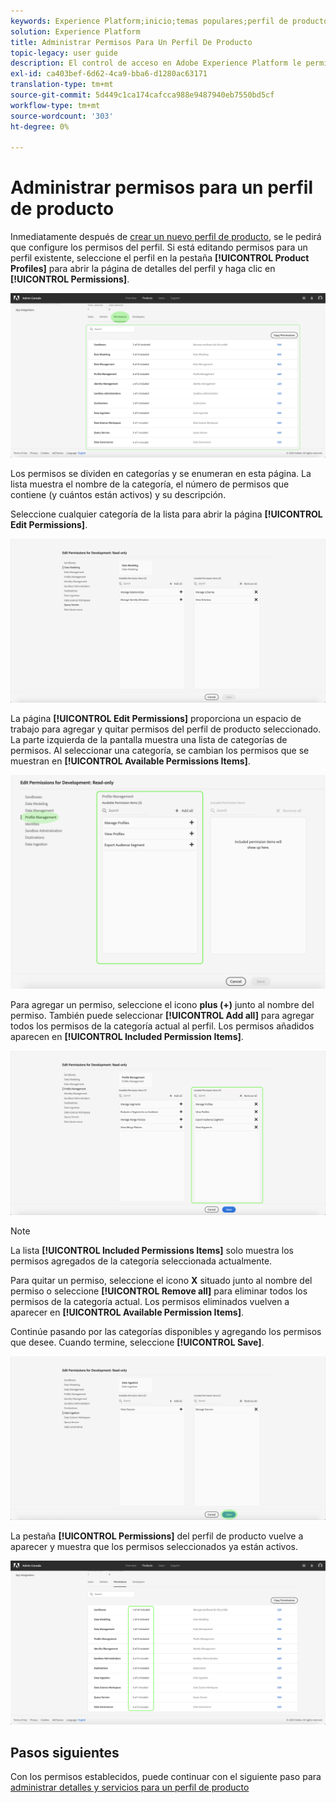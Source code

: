 ```yaml
---
keywords: Experience Platform;inicio;temas populares;perfil de producto;administrar permisos
solution: Experience Platform
title: Administrar Permisos Para Un Perfil De Producto
topic-legacy: user guide
description: El control de acceso en Adobe Experience Platform le permite administrar funciones y permisos para diversas funcionalidades de Platform mediante Adobe Admin Console. Este documento sirve como guía para administrar los permisos de un perfil de producto para Platform.
exl-id: ca403bef-6d62-4ca9-bba6-d1280ac63171
translation-type: tm+mt
source-git-commit: 5d449c1ca174cafcca988e9487940eb7550bd5cf
workflow-type: tm+mt
source-wordcount: '303'
ht-degree: 0%

---
```


# Administrar permisos para un perfil de producto

Inmediatamente después de [crear un nuevo perfil de producto](#create-a-new-product-profile), se le pedirá que configure los permisos del perfil. Si está editando permisos para un perfil existente, seleccione el perfil en la pestaña **[!UICONTROL Product Profiles]** para abrir la página de detalles del perfil y haga clic en **[!UICONTROL Permissions]**.

![profile-permissions](../images/profile-permissions.png)

Los permisos se dividen en categorías y se enumeran en esta página. La lista muestra el nombre de la categoría, el número de permisos que contiene (y cuántos están activos) y su descripción.

Seleccione cualquier categoría de la lista para abrir la página **[!UICONTROL Edit Permissions]**.

![edit-permissions](../images/edit-permissions.png)

La página **[!UICONTROL Edit Permissions]** proporciona un espacio de trabajo para agregar y quitar permisos del perfil de producto seleccionado. La parte izquierda de la pantalla muestra una lista de categorías de permisos. Al seleccionar una categoría, se cambian los permisos que se muestran en **[!UICONTROL Available Permissions Items]**.

![change-permissions-category](../images/change-permissions-category.png)

Para agregar un permiso, seleccione el icono **plus (+)** junto al nombre del permiso. También puede seleccionar **[!UICONTROL Add all]** para agregar todos los permisos de la categoría actual al perfil. Los permisos añadidos aparecen en **[!UICONTROL Included Permission Items]**.

![add-permissions](../images/add-permissions.png)

>[!NOTE]
>
>La lista **[!UICONTROL Included Permissions Items]** solo muestra los permisos agregados de la categoría seleccionada actualmente.

Para quitar un permiso, seleccione el icono **X** situado junto al nombre del permiso o seleccione **[!UICONTROL Remove all]** para eliminar todos los permisos de la categoría actual. Los permisos eliminados vuelven a aparecer en **[!UICONTROL Available Permission Items]**.

Continúe pasando por las categorías disponibles y agregando los permisos que desee. Cuando termine, seleccione **[!UICONTROL Save]**.

![permissions-end](../images/permissions-finish.png)

La pestaña **[!UICONTROL Permissions]** del perfil de producto vuelve a aparecer y muestra que los permisos seleccionados ya están activos.

![add-permissions](../images/added-permissions.png)

## Pasos siguientes

Con los permisos establecidos, puede continuar con el siguiente paso para [administrar detalles y servicios para un perfil de producto](details-and-services.md)
